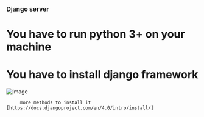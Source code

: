 ### Django server
# You have to run python 3+ on your machine
# You have to install django framework
![image](https://user-images.githubusercontent.com/45854398/169812431-1625d6b4-56e6-4831-b40a-840ac226d802.png)

         more methods to install it [https://docs.djangoproject.com/en/4.0/intro/install/]
